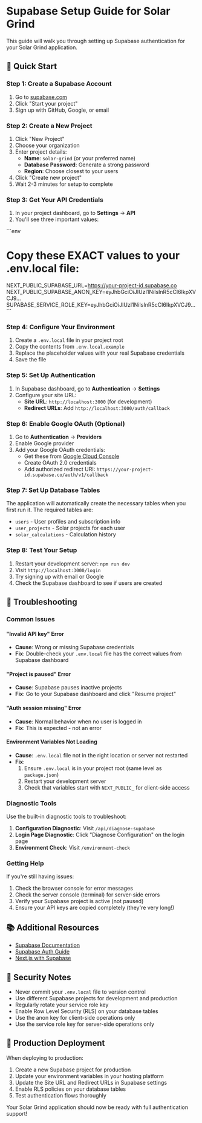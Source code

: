 # Supabase Setup Guide for Solar Grind

This guide will walk you through setting up Supabase authentication for your Solar Grind application.

## 🚀 Quick Start

### Step 1: Create a Supabase Account

1. Go to [supabase.com](https://supabase.com)
2. Click "Start your project"
3. Sign up with GitHub, Google, or email

### Step 2: Create a New Project

1. Click "New Project"
2. Choose your organization
3. Enter project details:
   - **Name**: `solar-grind` (or your preferred name)
   - **Database Password**: Generate a strong password
   - **Region**: Choose closest to your users
4. Click "Create new project"
5. Wait 2-3 minutes for setup to complete

### Step 3: Get Your API Credentials

1. In your project dashboard, go to **Settings** → **API**
2. You'll see three important values:

\`\`\`env
# Copy these EXACT values to your .env.local file:
NEXT_PUBLIC_SUPABASE_URL=https://your-project-id.supabase.co
NEXT_PUBLIC_SUPABASE_ANON_KEY=eyJhbGciOiJIUzI1NiIsInR5cCI6IkpXVCJ9...
SUPABASE_SERVICE_ROLE_KEY=eyJhbGciOiJIUzI1NiIsInR5cCI6IkpXVCJ9...
\`\`\`

### Step 4: Configure Your Environment

1. Create a `.env.local` file in your project root
2. Copy the contents from `.env.local.example`
3. Replace the placeholder values with your real Supabase credentials
4. Save the file

### Step 5: Set Up Authentication

1. In Supabase dashboard, go to **Authentication** → **Settings**
2. Configure your site URL:
   - **Site URL**: `http://localhost:3000` (for development)
   - **Redirect URLs**: Add `http://localhost:3000/auth/callback`

### Step 6: Enable Google OAuth (Optional)

1. Go to **Authentication** → **Providers**
2. Enable Google provider
3. Add your Google OAuth credentials:
   - Get these from [Google Cloud Console](https://console.cloud.google.com/)
   - Create OAuth 2.0 credentials
   - Add authorized redirect URI: `https://your-project-id.supabase.co/auth/v1/callback`

### Step 7: Set Up Database Tables

The application will automatically create the necessary tables when you first run it. The required tables are:

- `users` - User profiles and subscription info
- `user_projects` - Solar projects for each user
- `solar_calculations` - Calculation history

### Step 8: Test Your Setup

1. Restart your development server: `npm run dev`
2. Visit `http://localhost:3000/login`
3. Try signing up with email or Google
4. Check the Supabase dashboard to see if users are created

## 🔧 Troubleshooting

### Common Issues

#### "Invalid API key" Error
- **Cause**: Wrong or missing Supabase credentials
- **Fix**: Double-check your `.env.local` file has the correct values from Supabase dashboard

#### "Project is paused" Error
- **Cause**: Supabase pauses inactive projects
- **Fix**: Go to your Supabase dashboard and click "Resume project"

#### "Auth session missing" Error
- **Cause**: Normal behavior when no user is logged in
- **Fix**: This is expected - not an error

#### Environment Variables Not Loading
- **Cause**: `.env.local` file not in the right location or server not restarted
- **Fix**: 
  1. Ensure `.env.local` is in your project root (same level as `package.json`)
  2. Restart your development server
  3. Check that variables start with `NEXT_PUBLIC_` for client-side access

### Diagnostic Tools

Use the built-in diagnostic tools to troubleshoot:

1. **Configuration Diagnostic**: Visit `/api/diagnose-supabase`
2. **Login Page Diagnostic**: Click "Diagnose Configuration" on the login page
3. **Environment Check**: Visit `/environment-check`

### Getting Help

If you're still having issues:

1. Check the browser console for error messages
2. Check the server console (terminal) for server-side errors
3. Verify your Supabase project is active (not paused)
4. Ensure your API keys are copied completely (they're very long!)

## 📚 Additional Resources

- [Supabase Documentation](https://supabase.com/docs)
- [Supabase Auth Guide](https://supabase.com/docs/guides/auth)
- [Next.js with Supabase](https://supabase.com/docs/guides/getting-started/quickstarts/nextjs)

## 🔐 Security Notes

- Never commit your `.env.local` file to version control
- Use different Supabase projects for development and production
- Regularly rotate your service role key
- Enable Row Level Security (RLS) on your database tables
- Use the anon key for client-side operations only
- Use the service role key for server-side operations only

## 🚀 Production Deployment

When deploying to production:

1. Create a new Supabase project for production
2. Update your environment variables in your hosting platform
3. Update the Site URL and Redirect URLs in Supabase settings
4. Enable RLS policies on your database tables
5. Test authentication flows thoroughly

Your Solar Grind application should now be ready with full authentication support!
